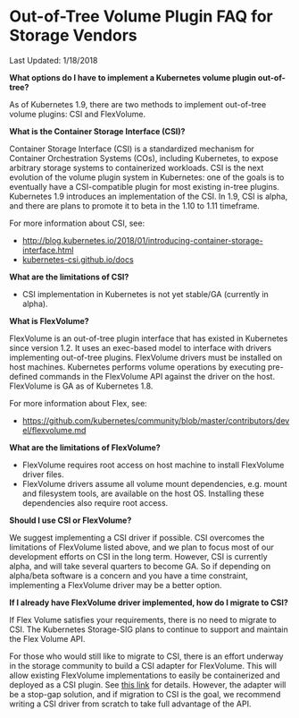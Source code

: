 
# Out-of-Tree Volume Plugin FAQ for Storage Vendors

Last Updated: 1/18/2018

**What options do I have to implement a Kubernetes volume plugin out-of-tree?**

As of Kubernetes 1.9, there are two methods to implement out-of-tree volume plugins: CSI and FlexVolume.

**What is the Container Storage Interface (CSI)?**

Container Storage Interface (CSI) is a standardized mechanism for Container Orchestration Systems (COs), including Kubernetes, to expose arbitrary storage systems to containerized workloads. CSI is the next evolution of the volume plugin system in Kubernetes: one of the goals is to eventually have a CSI-compatible plugin for most existing in-tree plugins. Kubernetes 1.9 introduces an implementation of the CSI. In 1.9, CSI is alpha, and there are plans to promote it to beta in the 1.10 to 1.11 timeframe.

For more information about CSI, see:



*   http://blog.kubernetes.io/2018/01/introducing-container-storage-interface.html
*   [kubernetes-csi.github.io/docs](http://kubernetes-csi.github.io/docs)

**What are the limitations of CSI?**



*   CSI implementation in Kubernetes is not yet stable/GA (currently in alpha).

**What is FlexVolume?**

FlexVolume is an out-of-tree plugin interface that has existed in Kubernetes since version 1.2. It uses an exec-based model to interface with drivers implementing out-of-tree plugins. FlexVolume drivers must be installed on host machines. Kubernetes performs volume operations by executing pre-defined commands in the FlexVolume API against the driver on the host. FlexVolume is GA as of Kubernetes 1.8.

For more information about Flex, see:



*   https://github.com/kubernetes/community/blob/master/contributors/devel/flexvolume.md

**What are the limitations of FlexVolume?**



*   FlexVolume requires root access on host machine to install FlexVolume driver files.
*   FlexVolume drivers assume all volume mount dependencies, e.g. mount and filesystem tools, are available on the host OS. Installing these dependencies also require root access.

**Should I use CSI or FlexVolume?**

We suggest implementing a CSI driver if possible. CSI overcomes the limitations of FlexVolume listed above, and we plan to focus most of our development efforts on CSI in the long term. However, CSI is currently alpha, and will take several quarters to become GA. So if depending on alpha/beta software is a concern and you have a time constraint, implementing a FlexVolume driver may be a better option.

**If I already have FlexVolume driver implemented, how do I migrate to CSI?**

If Flex Volume satisfies your requirements, there is no need to migrate to CSI. The Kubernetes Storage-SIG plans to continue to support and maintain the Flex Volume API.

For those who would still like to migrate to CSI, there is an effort underway in the storage community to build a CSI adapter for FlexVolume. This will allow existing FlexVolume implementations to easily be containerized and deployed as a CSI plugin. See [this link](https://github.com/kubernetes-csi/drivers/tree/master/pkg/flexadapter) for details. However, the adapter will be a stop-gap solution, and if migration to CSI is the goal, we recommend writing a CSI driver from scratch to take full advantage of the API.
